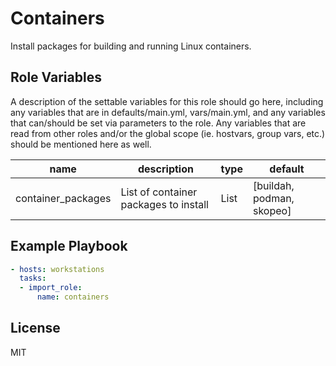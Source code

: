 # Containers

Install packages for building and running Linux containers.

## Role Variables

A description of the settable variables for this role should go here, including any variables that are in defaults/main.yml, vars/main.yml, and any variables that can/should be set via parameters to the role. Any variables that are read from other roles and/or the global scope (ie. hostvars, group vars, etc.) should be mentioned here as well.

| name               | description                           | type | default                   |
| ------------------ | ------------------------------------- | ---- | ------------------------- |
| container_packages | List of container packages to install | List | [buildah, podman, skopeo] |

## Example Playbook

```yaml
- hosts: workstations
  tasks:
  - import_role:
      name: containers
```

## License

MIT
